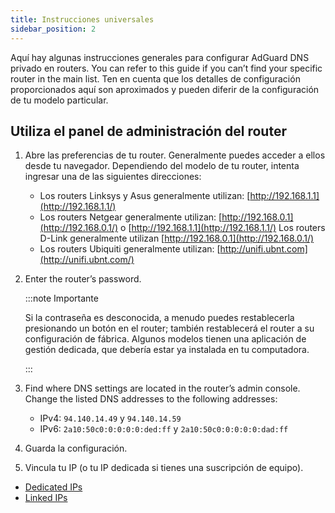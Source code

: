 ```yaml
---
title: Instrucciones universales
sidebar_position: 2
---
```


Aquí hay algunas instrucciones generales para configurar AdGuard DNS privado en routers. You can refer to this guide if you can’t find your specific router in the main list. Ten en cuenta que los detalles de configuración proporcionados aquí son aproximados y pueden diferir de la configuración de tu modelo particular.

## Utiliza el panel de administración del router

1. Abre las preferencias de tu router. Generalmente puedes acceder a ellos desde tu navegador. Dependiendo del modelo de tu router, intenta ingresar una de las siguientes direcciones:
    - Los routers Linksys y Asus generalmente utilizan: [http://192.168.1.1](http://192.168.1.1/)
    - Los routers Netgear generalmente utilizan: [http://192.168.0.1](http://192.168.0.1/) o [http://192.168.1.1](http://192.168.1.1/) Los routers D-Link generalmente utilizan [http://192.168.0.1](http://192.168.0.1/)
    - Los routers Ubiquiti generalmente utilizan: [http://unifi.ubnt.com](http://unifi.ubnt.com/)

2. Enter the router’s password.

   :::note Importante

   Si la contraseña es desconocida, a menudo puedes restablecerla presionando un botón en el router; también restablecerá el router a su configuración de fábrica. Algunos modelos tienen una aplicación de gestión dedicada, que debería estar ya instalada en tu computadora.

   :::

3. Find where DNS settings are located in the router’s admin console. Change the listed DNS addresses to the following addresses:
    - IPv4: `94.140.14.49` y `94.140.14.59`
    - IPv6: `2a10:50c0:0:0:0:0:ded:ff` y `2a10:50c0:0:0:0:0:dad:ff`

4. Guarda la configuración.

5. Vincula tu IP (o tu IP dedicada si tienes una suscripción de equipo).

 - [Dedicated IPs](/private-dns/connect-devices/other-options/dedicated-ip.md)
 - [Linked IPs](/private-dns/connect-devices/other-options/linked-ip.md)
